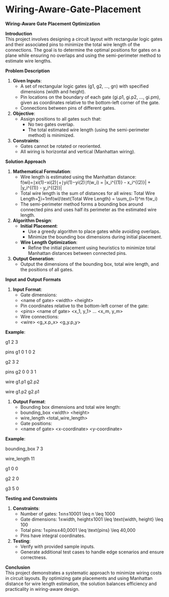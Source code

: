 # Wiring-Aware-Gate-Placement
**Wiring-Aware Gate Placement Optimization**

**Introduction**  
This project involves designing a circuit layout with rectangular logic gates and their associated pins to minimize the total wire length of the connections. The goal is to determine the optimal positions for gates on a plane while ensuring no overlaps and using the semi-perimeter method to estimate wire lengths.

**Problem Description**

1.  **Given Inputs**:
    -   A set of rectangular logic gates (g1, g2, ..., gn) with specified dimensions (width and height).
    -   Pin locations on the boundary of each gate (gi.p1, gi.p2, ..., gi.pm), given as coordinates relative to the bottom-left corner of the gate.
    -   Connections between pins of different gates.
2.  **Objective**:
    -   Assign positions to all gates such that:
        -   No two gates overlap.
        -   The total estimated wire length (using the semi-perimeter method) is minimized.
3.  **Constraints**:
    -   Gates cannot be rotated or reoriented.
    -   All wiring is horizontal and vertical (Manhattan wiring).

**Solution Approach**

1.  **Mathematical Formulation**:
    -   Wire length is estimated using the Manhattan distance: f(wi)=∣xi(1)−xi(2)∣+∣yi(1)−yi(2)∣f(w_i) = \|x_i\^{(1)} - x_i\^{(2)}\| + \|y_i\^{(1)} - y_i\^{(2)}\|
    -   Total wire length is the sum of distances for all wires: Total Wire Length=∑i=1mf(wi)\\text{Total Wire Length} = \\sum_{i=1}\^m f(w_i)
    -   The semi-perimeter method forms a bounding box around connected pins and uses half its perimeter as the estimated wire length.
2.  **Algorithm Design**:
    -   **Initial Placement**:
        -   Use a greedy algorithm to place gates while avoiding overlaps.
        -   Minimize the bounding box dimensions during initial placement.
    -   **Wire Length Optimization**:
        -   Refine the initial placement using heuristics to minimize total Manhattan distances between connected pins.
3.  **Output Generation**:
    -   Output the dimensions of the bounding box, total wire length, and the positions of all gates.

**Input and Output Formats**

1.  **Input Format**:
    -   Gate dimensions:
    -   \<name of gate\> \<width\> \<height\>
    -   Pin coordinates relative to the bottom-left corner of the gate:
    -   \<pins\> \<name of gate\> \<x_1, y_1\> ... \<x_m, y_m\>
    -   Wire connections:
    -   \<wire\> \<g_x.p_x\> \<g_y.p_y\>

**Example**:

g1 2 3

pins g1 0 1 0 2

g2 3 2

pins g2 0 0 3 1

wire g1.p1 g2.p2

wire g1.p2 g2.p1

1.  **Output Format**:
    -   Bounding box dimensions and total wire length:
    -   bounding_box \<width\> \<height\>
    -   wire_length \<total_wire_length\>
    -   Gate positions:
    -   \<name of gate\> \<x-coordinate\> \<y-coordinate\>

**Example**:

bounding_box 7 3

wire_length 11

g1 0 0

g2 2 0

g3 5 0

**Testing and Constraints**

1.  **Constraints**:
    -   Number of gates: 1≤n≤10001 \\leq n \\leq 1000
    -   Gate dimensions: 1≤width, height≤1001 \\leq \\text{width, height} \\leq 100
    -   Total pins: 1≤pins≤40,0001 \\leq \\text{pins} \\leq 40,000
    -   Pins have integral coordinates.
2.  **Testing**:
    -   Verify with provided sample inputs.
    -   Generate additional test cases to handle edge scenarios and ensure correctness.

**Conclusion**  
This project demonstrates a systematic approach to minimize wiring costs in circuit layouts. By optimizing gate placements and using Manhattan distance for wire length estimation, the solution balances efficiency and practicality in wiring-aware design.
